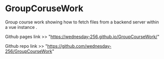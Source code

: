 # GroupCoruseWork

Group course work showing how to fetch files from a backend server within a vue instance .

Github pages link >> "https://wednesday-256.github.io/GroupCourseWork/"

Github repo link >> "https://github.com/wednesday-256/GroupCourseWork"
